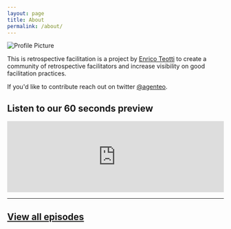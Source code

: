 ```yaml
---
layout: page
title: About
permalink: /about/
---
```


<img src="{{ site.baseurl }}/assets/logo.png" title="Profile Picture" class="profile">

This is retrospective facilitation is a project by [Enrico Teotti](http://teotti.com) to create a community of retrospective facilitators and increase visibility on good facilitation practices.

If you'd like to contribute reach out on twitter [@agenteo](http://twitter.com/agenteo). 

<div class="wrapper">
    <div class="post-header-container">
  <h2 class="post-header">Listen to our 60 seconds preview</h2>
  <iframe width="100%" height="166" scrolling="no" frameborder="no" allow="autoplay" src="https://w.soundcloud.com/player/?url=https%3A//api.soundcloud.com/tracks/578761662&color=%23ff5500&auto_play=false&hide_related=false&show_comments=true&show_user=true&show_reposts=false&show_teaser=true"></iframe>
  </div>
</div>

<hr/>

<div class="post-header-container">
  <h2 class="post-header"><a class="btn" href="/episodes">View all episodes</a></h2>
</div>